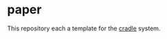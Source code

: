 # paper

This repository each a template for the [cradle](https://github.com/cvxgrp/cradle) system.


